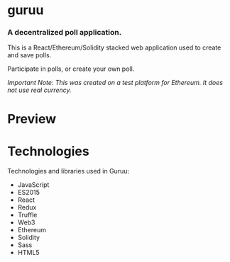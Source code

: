 # guruu
### A decentralized poll application. 
This is a React/Ethereum/Solidity stacked web application used to create and save polls.

Participate in polls, or create your own poll. 

*Important Note: This was created on a test platform for Ethereum. It does not use real currency.*
# Preview

# Technologies
Technologies and libraries used in Guruu:

+ JavaScript
+ ES2015
+ React
+ Redux
+ Truffle
+ Web3
+ Ethereum
+ Solidity
+ Sass
+ HTML5
